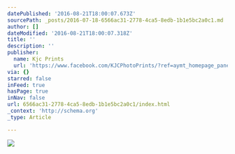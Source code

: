 ```yaml
---
datePublished: '2016-08-21T18:00:07.673Z'
sourcePath: _posts/2016-07-18-6566ac31-2778-4ca5-8edb-1b1e5bc2a0c1.md
author: []
dateModified: '2016-08-21T18:00:07.318Z'
title: ''
description: ''
publisher:
  name: Kjc Prints
  url: 'https://www.facebook.com/KJCPhotoPrints/?ref=aymt_homepage_panel'
via: {}
starred: false
inFeed: true
hasPage: true
inNav: false
url: 6566ac31-2778-4ca5-8edb-1b1e5bc2a0c1/index.html
_context: 'http://schema.org'
_type: Article

---
```

![](https://imgflo.herokuapp.com/graph/vahj1ThiexotieMo/63fe4c0a6a803104940ec15bc1114a5b/croprotate.jpg?cropheight=2847&cropwidth=4288&degrees=0&input=https%3A%2F%2Fthe-grid-user-content.s3-us-west-2.amazonaws.com%2F0ec4513b-bbe7-45db-b679-c5836e39e110.jpg&x=0&y=0)